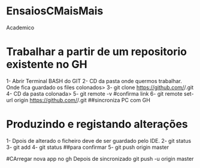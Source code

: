 # EnsaiosCMaisMais
Academico

#   Trabalhar a partir de um repositorio existente no GH
1- Abrir Terminal BASH do GIT
2- CD <path> da pasta onde quermos trabalhar. Onde fica guardado os files colonados>
3- git clone https://github.com/<name>/<folder>.git
4- CD <path> da pasta colonada>
5- git remote -v #confirma link
6- git remote set-url origin https://github.com/<name>/<folder>.git  ##sincroniza PC com GH

# Produzindo e registando alterações
1- Dpois de alterado o ficheiro deve de ser guardado pelo IDE.
2- git status
3- git add <file name>
4- git status ##para confirmar
5- git push origin master



#CArregar nova app no gh Depois de sincronizado
 git push -u origin master